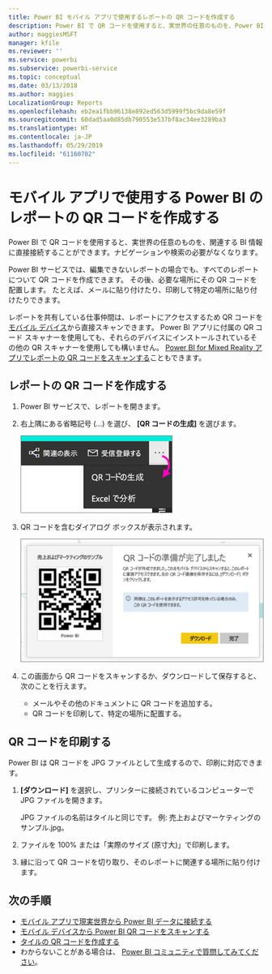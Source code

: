 ```yaml
---
title: Power BI モバイル アプリで使用するレポートの QR コードを作成する
description: Power BI で QR コードを使用すると、実世界の任意のものを、Power BI モバイル アプリの関連する BI 情報に直接接続することができます。検索の必要はありません。
author: maggiesMSFT
manager: kfile
ms.reviewer: ''
ms.service: powerbi
ms.subservice: powerbi-service
ms.topic: conceptual
ms.date: 03/13/2018
ms.author: maggies
LocalizationGroup: Reports
ms.openlocfilehash: eb2ea1fbb96138e892ed563d5999f5bc9da8e59f
ms.sourcegitcommit: 60dad5aa0d85db790553e537bf8ac34ee3289ba3
ms.translationtype: HT
ms.contentlocale: ja-JP
ms.lasthandoff: 05/29/2019
ms.locfileid: "61160702"
---
```

# <a name="create-a-qr-code-for-a-report-in-power-bi-to-use-in-the-mobile-apps"></a>モバイル アプリで使用する Power BI のレポートの QR コードを作成する
Power BI で QR コードを使用すると、実世界の任意のものを、関連する BI 情報に直接接続することができます。ナビゲーションや検索の必要がなくなります。

Power BI サービスでは、編集できないレポートの場合でも、すべてのレポートについて QR コードを作成できます。 その後、必要な場所にその QR コードを配置します。 たとえば、メールに貼り付けたり、印刷して特定の場所に貼り付けたりできます。 

レポートを共有している仕事仲間は、レポートにアクセスするため QR コードを[モバイル デバイス](consumer/mobile/mobile-apps-qr-code.md)から直接スキャンできます。 Power BI アプリに付属の QR コード スキャナーを使用しても、それらのデバイスにインストールされているその他の QR スキャナーを使用しても構いません。 [Power BI for Mixed Reality アプリでレポートの QR コードをスキャンする](consumer/mobile/mobile-mixed-reality-app.md#scan-a-report-qr-code-in-holographic-view)こともできます。

## <a name="create-a-qr-code-for-a-report"></a>レポートの QR コードを作成する
1. Power BI サービスで、レポートを開きます。
2. 右上隅にある省略記号 (...) を選び、 **[QR コードの生成]** を選びます。 
   
    ![](media/service-create-qr-code-for-report/power-bi-create-qr-code-report.png)
3. QR コードを含むダイアログ ボックスが表示されます。 
   
    ![](media/service-create-qr-code-for-report/powerbi_report_qrcode.png)
4. この画面から QR コードをスキャンするか、ダウンロードして保存すると、次のことを行えます。 
   
   * メールやその他のドキュメントに QR コードを追加する。 
   * QR コードを印刷して、特定の場所に配置する。 

## <a name="print-the-qr-code"></a>QR コードを印刷する
Power BI は QR コードを JPG ファイルとして生成するので、印刷に対応できます。 

1. **[ダウンロード]** を選択し、プリンターに接続されているコンピューターで JPG ファイルを開きます。  
   
   JPG ファイルの名前はタイルと同じです。 例: 売上およびマーケティングのサンプル.jpg。
   
1. ファイルを 100% または「実際のサイズ (原寸大)」で印刷します。  
2. 縁に沿って QR コードを切り取り、そのレポートに関連する場所に貼り付けます。 

## <a name="next-steps"></a>次の手順
* [モバイル アプリで現実世界から Power BI データに接続する](consumer/mobile/mobile-apps-data-in-real-world-context.md)
* [モバイル デバイスから Power BI QR コードをスキャンする](consumer/mobile/mobile-apps-qr-code.md)
* [タイルの QR コードを作成する](service-create-qr-code-for-tile.md)
* わからないことがある場合は、 [Power BI コミュニティで質問してみてください](http://community.powerbi.com/)。

